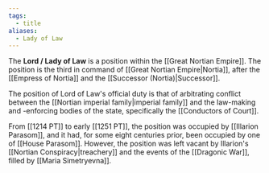 ```yaml
---
tags:
  - title
aliases:
  - Lady of Law
---
```


The **Lord / Lady of Law** is a position within the [[Great Nortian Empire]]. The position is the third in command of [[Great Nortian Empire|Nortia]], after the [[Empress of Nortia]] and the [[Successor (Nortia)|Successor]].

The position of Lord of Law's official duty is that of arbitrating conflict between the [[Nortian imperial family|imperial family]] and the law-making and -enforcing bodies of the state, specifically the [[Conductors of Court]]. 

From [[1214 PT]] to early [[1251 PT]], the position was occupied by [[Illarion Parasom]], and it had, for some eight centuries prior, been occupied by one of [[House Parasom]]. However, the position was left vacant by Illarion's [[Nortian Conspiracy|treachery]] and the events of the [[Dragonic War]], filled by [[Maria Simetryevna]].